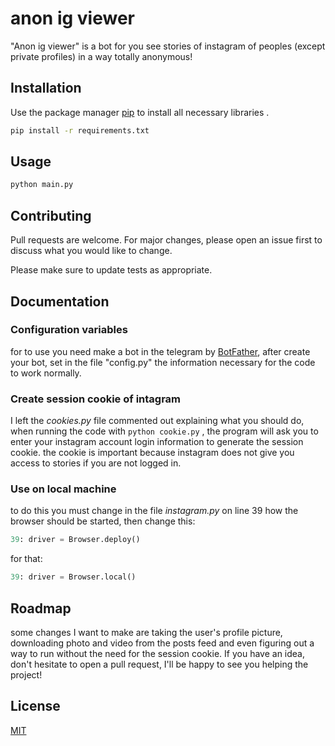 # anon ig viewer

"Anon ig viewer" is a bot for you see stories of instagram of peoples (except private profiles) in a way totally anonymous! 

## Installation

Use the package manager [pip](https://pip.pypa.io/en/stable/) to install all necessary libraries .

```bash
pip install -r requirements.txt
```

## Usage

```bash
python main.py
```

## Contributing
Pull requests are welcome. For major changes, please open an issue first to discuss what you would like to change.

Please make sure to update tests as appropriate.


## Documentation

### Configuration variables
for to use you need make a bot in the telegram by [BotFather](https://t.me/BotFather), after create your bot, set in the file "config.py" the information necessary for the code to work normally.

### Create session cookie of intagram

I left the *cookies.py* file commented out explaining what
 you should do, when running the code with ```python cookie.py```
, the program will ask you to enter your instagram account login information to generate the session cookie. the cookie is important because instagram does not give you access to stories if you are not logged in.

### Use on local machine

to do this you must change in the file *instagram.py* on line 39 how the browser should be started, then change this:

```python
39: driver = Browser.deploy()
```
for that:


```python
39: driver = Browser.local()
```

## Roadmap

some changes I want to make are taking the user's profile picture, downloading photo and video from the posts feed and even figuring out a way to run without the need for the session cookie. If you have an idea, don't hesitate to open a pull request, I'll be happy to see you helping the project!

## License
[MIT](https://github.com/HiosakiBr/anonIgViewerBot/blob/main/LICENSE)
